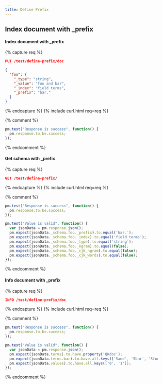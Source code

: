 ```yaml
---
title: Define Prefix
---
```


## Index document with _prefix

#### Index document with _prefix

{% capture req %}

```json
PUT /test/define-prefix/doc

{
  "foo": {
    "_type": "string",
    "_value": "foo and bar",
    "_index": "field_terms",
    "_prefix": "bar."
  }
}
```
{% endcapture %}
{% include curl.html req=req %}

{% comment %}
```js
pm.test("Response is success", function() {
  pm.response.to.be.success;
});
```
{% endcomment %}

####  Get schema with _prefix

{% capture req %}

```json
GET /test/define-prefix/
```
{% endcapture %}
{% include curl.html req=req %}

{% comment %}
```js
pm.test("Response is success", function() {
  pm.response.to.be.success;
});
```

```js
pm.test("Value is valid", function() {
  var jsonData = pm.response.json();
  pm.expect(jsonData._schema.foo._prefix).to.equal('bar.');
  pm.expect(jsonData._schema.foo._index).to.equal('field_terms');
  pm.expect(jsonData._schema.foo._type).to.equal('string');
  pm.expect(jsonData._schema.foo._ngram).to.equal(false);
  pm.expect(jsonData._schema.foo._cjk_ngram).to.equal(false);
  pm.expect(jsonData._schema.foo._cjk_words).to.equal(false);
});
```
{% endcomment %}

#### Info document with _prefix

{% capture req %}

```json
INFO /test/define-prefix/doc
```
{% endcapture %}
{% include curl.html req=req %}

{% comment %}
```js
pm.test("Response is success", function() {
  pm.response.to.be.success;
});
```

```js
pm.test("Value is valid", function() {
  var jsonData = pm.response.json();
  pm.expect(jsonData.terms).to.have.property('QKdoc');
  pm.expect(jsonData.terms.bar).to.have.all.keys(['Sand', 'Sbar', 'Sfoo']);
  pm.expect(jsonData.values).to.have.all.keys(['0', '1']);
});
```
{% endcomment %}